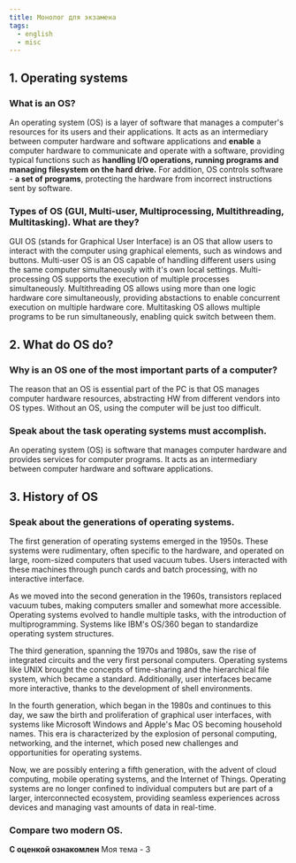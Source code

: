 ```yaml
---
title: Монолог для экзамена
tags:
  - english
  - misc
---
```

## 1. Operating systems
### What is an OS?
An operating system (OS) is a layer of software that manages a computer's resources for its users and their applications. It acts as an intermediary between computer hardware and software applications and **enable** a computer hardware to communicate and operate with a software, providing typical functions such as **handling I/O operations, running programs and managing filesystem on the hard drive.** For addition, OS controls software - **a set of programs**, protecting the hardware from incorrect instructions sent by software.
  
### Types of OS (GUI, Multi-user, Multiprocessing, Multithreading, Multitasking). What are they?

GUI OS (stands for Graphical User Interface) is an OS that allow users to interact with the computer using graphical elements, such as windows and buttons.
Multi-user OS is an OS capable of handling different users using the same computer simultaneously with it's own local settings.
Multi-processing OS supports the execution of multiple processes simultaneously.
Multithreading OS allows using more than one logic hardware core simultaneously, providing abstactions to enable concurrent execution on multiple hardware core.
Multitasking OS allows multiple programs to be run simultaneously, enabling quick switch between them.
## 2. What do OS do?
### Why is an OS one of the most important parts of a computer?
The reason that an OS is essential part of the PC is that OS manages computer hardware resources, abstracting HW from different vendors into OS types. Without an OS, using the computer will be just too difficult.

### Speak about the task operating systems must accomplish.
An operating system (OS) is software that manages computer hardware and provides services for computer programs. It acts as an intermediary between computer hardware and software applications.  

## 3. History of OS
### Speak about the generations of operating systems.
The first generation of operating systems emerged in the 1950s. These systems were rudimentary, often specific to the hardware, and operated on large, room-sized computers that used vacuum tubes. Users interacted with these machines through punch cards and batch processing, with no interactive interface.

As we moved into the second generation in the 1960s, transistors replaced vacuum tubes, making computers smaller and somewhat more accessible. Operating systems evolved to handle multiple tasks, with the introduction of multiprogramming. Systems like IBM's OS/360 began to standardize operating system structures.

The third generation, spanning the 1970s and 1980s, saw the rise of integrated circuits and the very first personal computers. Operating systems like UNIX brought the concepts of time-sharing and the hierarchical file system, which became a standard. Additionally, user interfaces became more interactive, thanks to the development of shell environments.

In the fourth generation, which began in the 1980s and continues to this day, we saw the birth and proliferation of graphical user interfaces, with systems like Microsoft Windows and Apple's Mac OS becoming household names. This era is characterized by the explosion of personal computing, networking, and the internet, which posed new challenges and opportunities for operating systems.

Now, we are possibly entering a fifth generation, with the advent of cloud computing, mobile operating systems, and the Internet of Things. Operating systems are no longer confined to individual computers but are part of a larger, interconnected ecosystem, providing seamless experiences across devices and managing vast amounts of data in real-time.

### Compare two modern OS.

**С оценкой ознакомлен**
Моя тема - 3